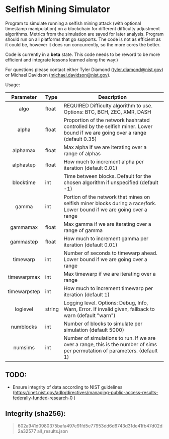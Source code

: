 # Selfish Mining Simulator

Program to simulate running a selfish mining attack (with optional timestamp manipulation) on a blockchain for different difficulty adjustment algorithms. Metrics from the simulation are saved for later analysis. Program should run on all platforms that go supports. The code is not as efficient as it could be, however it does run concurrently, so the more cores the better.

Code is currently in a **beta** state. This code needs to be reword to be more efficient and integrate lessons learned along the way:)

For questions please contact either Tyler Diamond (tyler.diamond@nist.gov) or Michael Davidson (michael.davidson@nist.gov).

Usage:

|   Parameter   |   Type   |   Description   |
|:-------------:|:---------|-----------------|
| algo | float |  REQUIRED Difficulty algorithm to use. Options: BTC, BCH, ZEC, XMR, DASH |
| alpha | float | Proportion of the network hashrated controlled by the selfish miner. Lower bound if we are going over a range (default 0.35) |
| alphamax | float | Max alpha if we are iterating over a range of alphas |
| alphastep | float |  How much to increment alpha per iteration (default 0.01) |
| blocktime | int | Time between blocks. Default for the chosen algorithm if unspecified (default -1) |
| gamma | int | Portion of the network that mines on selfish miner blocks during a race/fork. Lower bound if we are going over a range |
| gammamax | float | Max gamma if we are iterating over a range of gamma |
| gammastep | float |  How much to increment gamma per iteration (default 0.01) |
| timewarp | int | Number of seconds to timewarp ahead. Lower bound if we are going over a range |
| timewarpmax | int | Max timewarp if we are iterating over a range
| timewarpstep | int | How much to increment timewarp per iteration (default 1) |
| loglevel | string | Logging level. Options: Debug, Info, Warn, Error. If invalid given, fallback to warn (default "warn") |
| numblocks | int | Number of blocks to simulate per simulation (default 5000) |
| numsims | int |  Number of simulations to run. If we are over a range, this is the number of sims per permutation of parameters. (default 1) |
       
## TODO:
- Ensure integrity of data according to NIST guidelines (https://inet.nist.gov/adlp/directives/managing-public-access-results-federally-funded-research-0 )

## Integrity (sha256):
> 602a941d0980375bafa497e91fd5e77953dd6d6743d31de41fb47d02d2a32577  all_results.json
